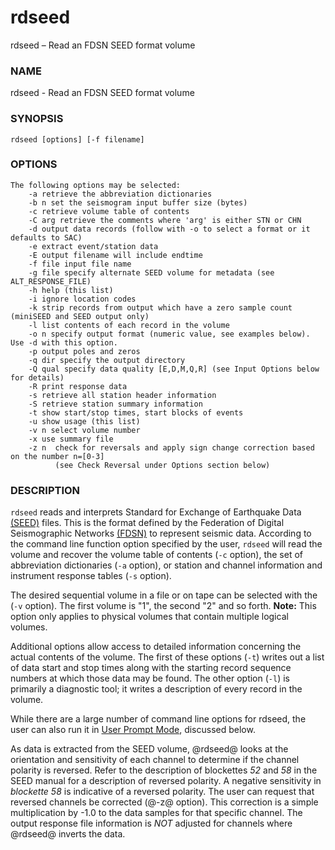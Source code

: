 # rdseed
rdseed – Read an FDSN SEED format volume

### NAME

rdseed - Read an FDSN SEED format volume

### SYNOPSIS
```
rdseed [options] [-f filename]
```
### OPTIONS
```
The following options may be selected:
    -a retrieve the abbreviation dictionaries
    -b n set the seismogram input buffer size (bytes)
    -c retrieve volume table of contents
    -C arg retrieve the comments where 'arg' is either STN or CHN
    -d output data records (follow with -o to select a format or it defaults to SAC)
    -e extract event/station data
    -E output filename will include endtime
    -f file input file name
    -g file specify alternate SEED volume for metadata (see ALT_RESPONSE_FILE)
    -h help (this list)
    -i ignore location codes
    -k strip records from output which have a zero sample count (miniSEED and SEED output only)
    -l list contents of each record in the volume
    -o n specify output format (numeric value, see examples below). Use -d with this option.
    -p output poles and zeros
    -q dir specify the output directory
    -Q qual specify data quality [E,D,M,Q,R] (see Input Options below for details)
    -R print response data
    -s retrieve all station header information
    -S retrieve station summary information
    -t show start/stop times, start blocks of events
    -u show usage (this list)
    -v n select volume number
    -x use summary file
    -z n  check for reversals and apply sign change correction based on the number n=[0-3] 
          (see Check Reversal under Options section below)
```

### DESCRIPTION
`rdseed` reads and interprets Standard for Exchange of Earthquake Data [(SEED)](https://ds.iris.edu/dms/nodes/dmc/data/formats/#seed) files. This is the format defined by the Federation of Digital Seismographic Networks [(FDSN)](http://www.fdsn.org) to represent seismic data.  According to the command line function option specified by the user, `rdseed` will read the volume and recover the volume table of contents (`-c` option), the set of abbreviation dictionaries (`-a` option), or station and channel information and instrument response tables (`-s` option).

The desired sequential volume in a file or on tape can be selected with the (`-v` option). The first volume is "1", the second "2" and so forth.  **Note:** This option only applies to physical volumes that contain multiple logical volumes.

Additional options allow access to detailed information concerning the actual contents of the volume.  The first of these options (`-t`) writes out a list of data start and stop times along with the starting record sequence numbers at which those data may be found.  The other option (`-l`) is primarily a diagnostic tool; it writes a description of every record in the volume.

While there are a large number of command line options for rdseed, the user can also run it in [User Prompt Mode](../rdseed/master/README.md/#user-prompt), discussed below.

As data is extracted from the SEED volume, @rdseed@ looks at the orientation and sensitivity of each channel to determine if the channel polarity is reversed. Refer to the description of blockettes *52* and *58* in the SEED manual for a description of reversed polarity. A negative sensitivity in *blockette 58* is indicative of a reversed polarity. The user can request that reversed channels be corrected (@-z@ option). This correction is a simple multiplication by -1.0 to the data samples for that specific channel.  The output response file information is _NOT_ adjusted for channels where @rdseed@ inverts the data.
